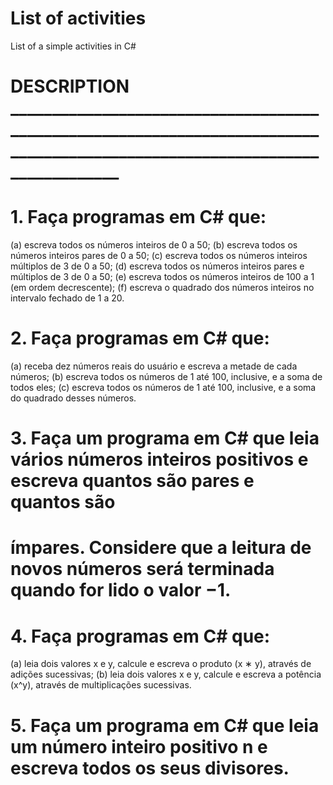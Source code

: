 # List of activities
List of a simple activities in C#

# DESCRIPTION ____________________________________________________________________________________________________________________________

# 1. Faça programas em C# que:
(a) escreva todos os números inteiros de 0 a 50;
(b) escreva todos os números inteiros pares de 0 a 50;
(c) escreva todos os números inteiros múltiplos de 3 de 0 a 50;
(d) escreva todos os números inteiros pares e múltiplos de 3 de 0 a 50;
(e) escreva todos os números inteiros de 100 a 1 (em ordem decrescente);
(f) escreva o quadrado dos números inteiros no intervalo fechado de 1 a 20.

# 2. Faça programas em C# que:
(a) receba dez números reais do usuário e escreva a metade de cada números;
(b) escreva todos os números de 1 até 100, inclusive, e a soma de todos eles;
(c) escreva todos os números de 1 até 100, inclusive, e a soma do quadrado desses números.

# 3. Faça um programa em C# que leia vários números inteiros positivos e escreva quantos são pares e quantos são
# ímpares. Considere que a leitura de novos números será terminada quando for lido o valor −1.

# 4. Faça programas em C# que:
(a) leia dois valores x e y, calcule e escreva o produto (x ∗ y), através de adições sucessivas;
(b) leia dois valores x e y, calcule e escreva a potência (x^y), através de multiplicações sucessivas.

# 5. Faça um programa em C# que leia um número inteiro positivo n e escreva todos os seus divisores.

